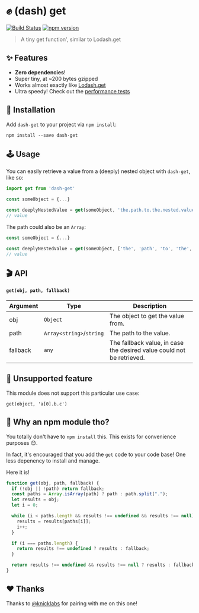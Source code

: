 # ✊ (dash) get

[![Build Status](https://travis-ci.org/ItsJonQ/dash-get.svg?branch=master)](https://travis-ci.org/ItsJonQ/dash-get)
[![npm version](https://badge.fury.io/js/dash-get.svg)](https://badge.fury.io/js/dash-get)

> A tiny get function', similar to Lodash.get

## ✨ Features

- **Zero dependencies**!
- Super tiny, at ~200 bytes gzipped
- Works almost exactly like [Lodash.get](https://lodash.com/docs/4.17.11#get)
- Ultra speedy! Check out the [performance tests](https://jsperf.com/get-try-catch-vs-reduce-vs-lodash-get)

## 🔧 Installation

Add `dash-get` to your project via `npm install`:

```
npm install --save dash-get
```

## 🕹 Usage

You can easily retrieve a value from a (deeply) nested object with `dash-get`, like so:

```js
import get from 'dash-get'

const someObject = {...}

const deeplyNestedValue = get(someObject, 'the.path.to.the.nested.value')
// value
```

The path could also be an `Array`:

```js
const someObject = {...}

const deeplyNestedValue = get(someObject, ['the', 'path', 'to', 'the', 'nested', 'value'])
// value
```

## 🎬 API

#### `get(obj, path, fallback)`

| Argument | Type                     | Description                                                           |
| -------- | ------------------------ | --------------------------------------------------------------------- |
| obj      | `Object`                 | The object to get the value from.                                     |
| path     | `Array<string>`/`string` | The path to the value.                                                |
| fallback | `any`                    | The fallback value, in case the desired value could not be retrieved. |

## 👻 Unsupported feature

This module does not support this particular use case:

```
get(object, 'a[0].b.c')
```

## 🤔 Why an npm module tho?

You totally don't have to `npm install` this. This exists for convenience purposes 😊.

In fact, it's encouraged that you add the `get` code to your code base! One less depenency to install and manage.

Here it is!

```js
function get(obj, path, fallback) {
  if (!obj || !path) return fallback;
  const paths = Array.isArray(path) ? path : path.split(".");
  let results = obj;
  let i = 0;

  while (i < paths.length && results !== undefined && results !== null) {
    results = results[paths[i]];
    i++;
  }

  if (i === paths.length) {
    return results !== undefined ? results : fallback;
  }

  return results !== undefined && results !== null ? results : fallback;
}
```

## ❤️ Thanks

Thanks to [@knicklabs](https://github.com/knicklabs) for pairing with me on this one!
